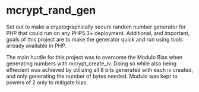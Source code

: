 mcrypt_rand_gen
===============

Set out to make a cryptographically secure random number generator for PHP that could run on any PHP5.3+ deployment. Additional, and important, goals of this project are to make the generator quick and run using tools already available in PHP.

The main hurdle for this project was to overcome the Modulo Bias when generating numbers with mcrypt_create_iv. Doing so while also being effiecient was achieved by utilizing all 8 bits generated with each iv created, and only generating the number of bytes needed. Modulo was kept to powers of 2 only to mitigate bias. 
